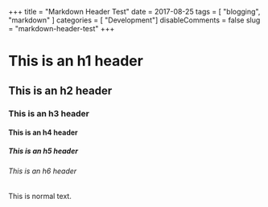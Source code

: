 +++
title = "Markdown Header Test"
date = 2017-08-25
tags = [ "blogging", "markdown" ]
categories = [ "Development"]
disableComments = false
slug = "markdown-header-test"
+++

# This is an h1 header

## This is an h2 header

### This is an h3 header

#### This is an h4 header

##### This is an h5 header

###### This is an h6 header

This is normal text.
